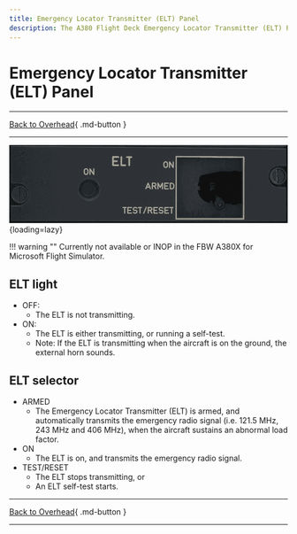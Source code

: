 ```yaml
---
title: Emergency Locator Transmitter (ELT) Panel
description: The A380 Flight Deck Emergency Locator Transmitter (ELT) Panel description.
---
```


# Emergency Locator Transmitter (ELT) Panel

---

[Back to Overhead](../overviews/ovhd.md){ .md-button }

---

![Emergency Locator Transmitter (ELT) Panel](../../../assets/a380x-briefing/flight-deck/ovhd/elt-panel.png "Emergency Locator Transmitter (ELT) Panel"){loading=lazy}

!!! warning ""
    Currently not available or INOP in the FBW A380X for Microsoft Flight Simulator.

## ELT light

- OFF: 
    - The ELT is not transmitting.
- ON: 
    - The ELT is either transmitting, or running a self-test.
    - Note: If the ELT is transmitting when the aircraft is on the ground, the external horn sounds.

## ELT selector
- ARMED
    - The Emergency Locator Transmitter (ELT) is armed, and automatically transmits the emergency 
      radio signal (i.e. 121.5 MHz, 243 MHz and 406 MHz), when the aircraft sustains an abnormal load factor.
- ON 
    - The ELT is on, and transmits the emergency radio signal.
- TEST/RESET 
    - The ELT stops transmitting, or
    - An ELT self-test starts.

---

[Back to Overhead](../overviews/ovhd.md){ .md-button }

--- 
 
